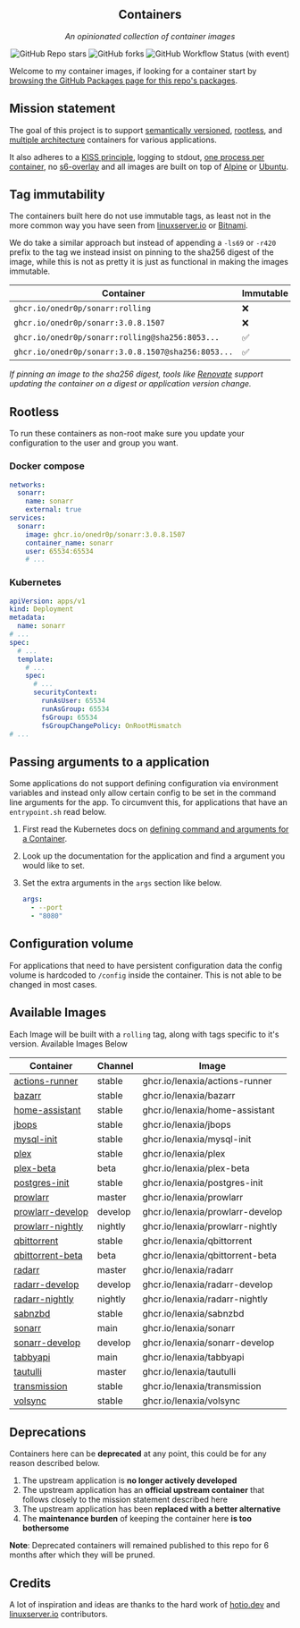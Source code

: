 <!---
NOTE: AUTO-GENERATED FILE
to edit this file, instead edit its template at: ./scripts/templates/README.md.j2
-->
<div align="center">


## Containers

_An opinionated collection of container images_

</div>

<div align="center">

![GitHub Repo stars](https://img.shields.io/github/stars/onedr0p/containers?style=for-the-badge)
![GitHub forks](https://img.shields.io/github/forks/onedr0p/containers?style=for-the-badge)
![GitHub Workflow Status (with event)](https://img.shields.io/github/actions/workflow/status/onedr0p/containers/release-scheduled.yaml?style=for-the-badge&label=Scheduled%20Release)

</div>

Welcome to my container images, if looking for a container start by [browsing the GitHub Packages page for this repo's packages](https://github.com/onedr0p?tab=packages&repo_name=containers).

## Mission statement

The goal of this project is to support [semantically versioned](https://semver.org/), [rootless](https://rootlesscontaine.rs/), and [multiple architecture](https://www.docker.com/blog/multi-arch-build-and-images-the-simple-way/) containers for various applications.

It also adheres to a [KISS principle](https://en.wikipedia.org/wiki/KISS_principle), logging to stdout, [one process per container](https://testdriven.io/tips/59de3279-4a2d-4556-9cd0-b444249ed31e/), no [s6-overlay](https://github.com/just-containers/s6-overlay) and all images are built on top of [Alpine](https://hub.docker.com/_/alpine) or [Ubuntu](https://hub.docker.com/_/ubuntu).

## Tag immutability

The containers built here do not use immutable tags, as least not in the more common way you have seen from [linuxserver.io](https://fleet.linuxserver.io/) or [Bitnami](https://bitnami.com/stacks/containers).

We do take a similar approach but instead of appending a `-ls69` or `-r420` prefix to the tag we instead insist on pinning to the sha256 digest of the image, while this is not as pretty it is just as functional in making the images immutable.

| Container                                          | Immutable |
|----------------------------------------------------|-----------|
| `ghcr.io/onedr0p/sonarr:rolling`                   | ❌         |
| `ghcr.io/onedr0p/sonarr:3.0.8.1507`                | ❌         |
| `ghcr.io/onedr0p/sonarr:rolling@sha256:8053...`    | ✅         |
| `ghcr.io/onedr0p/sonarr:3.0.8.1507@sha256:8053...` | ✅         |

_If pinning an image to the sha256 digest, tools like [Renovate](https://github.com/renovatebot/renovate) support updating the container on a digest or application version change._

## Rootless

To run these containers as non-root make sure you update your configuration to the user and group you want.

### Docker compose

```yaml
networks:
  sonarr:
    name: sonarr
    external: true
services:
  sonarr:
    image: ghcr.io/onedr0p/sonarr:3.0.8.1507
    container_name: sonarr
    user: 65534:65534
    # ...
```

### Kubernetes

```yaml
apiVersion: apps/v1
kind: Deployment
metadata:
  name: sonarr
# ...
spec:
  # ...
  template:
    # ...
    spec:
      # ...
      securityContext:
        runAsUser: 65534
        runAsGroup: 65534
        fsGroup: 65534
        fsGroupChangePolicy: OnRootMismatch
# ...
```

## Passing arguments to a application

Some applications do not support defining configuration via environment variables and instead only allow certain config to be set in the command line arguments for the app. To circumvent this, for applications that have an `entrypoint.sh` read below.

1. First read the Kubernetes docs on [defining command and arguments for a Container](https://kubernetes.io/docs/tasks/inject-data-application/define-command-argument-container/).
2. Look up the documentation for the application and find a argument you would like to set.
3. Set the extra arguments in the `args` section like below.

    ```yaml
    args:
      - --port
      - "8080"
    ```

## Configuration volume

For applications that need to have persistent configuration data the config volume is hardcoded to `/config` inside the container. This is not able to be changed in most cases.

## Available Images

Each Image will be built with a `rolling` tag, along with tags specific to it's version. Available Images Below

Container | Channel | Image
--- | --- | ---
[actions-runner](https://github.com/lenaxia/pkgs/container/actions-runner) | stable | ghcr.io/lenaxia/actions-runner
[bazarr](https://github.com/lenaxia/pkgs/container/bazarr) | stable | ghcr.io/lenaxia/bazarr
[home-assistant](https://github.com/lenaxia/pkgs/container/home-assistant) | stable | ghcr.io/lenaxia/home-assistant
[jbops](https://github.com/lenaxia/pkgs/container/jbops) | stable | ghcr.io/lenaxia/jbops
[mysql-init](https://github.com/lenaxia/pkgs/container/mysql-init) | stable | ghcr.io/lenaxia/mysql-init
[plex](https://github.com/lenaxia/pkgs/container/plex) | stable | ghcr.io/lenaxia/plex
[plex-beta](https://github.com/lenaxia/pkgs/container/plex-beta) | beta | ghcr.io/lenaxia/plex-beta
[postgres-init](https://github.com/lenaxia/pkgs/container/postgres-init) | stable | ghcr.io/lenaxia/postgres-init
[prowlarr](https://github.com/lenaxia/pkgs/container/prowlarr) | master | ghcr.io/lenaxia/prowlarr
[prowlarr-develop](https://github.com/lenaxia/pkgs/container/prowlarr-develop) | develop | ghcr.io/lenaxia/prowlarr-develop
[prowlarr-nightly](https://github.com/lenaxia/pkgs/container/prowlarr-nightly) | nightly | ghcr.io/lenaxia/prowlarr-nightly
[qbittorrent](https://github.com/lenaxia/pkgs/container/qbittorrent) | stable | ghcr.io/lenaxia/qbittorrent
[qbittorrent-beta](https://github.com/lenaxia/pkgs/container/qbittorrent-beta) | beta | ghcr.io/lenaxia/qbittorrent-beta
[radarr](https://github.com/lenaxia/pkgs/container/radarr) | master | ghcr.io/lenaxia/radarr
[radarr-develop](https://github.com/lenaxia/pkgs/container/radarr-develop) | develop | ghcr.io/lenaxia/radarr-develop
[radarr-nightly](https://github.com/lenaxia/pkgs/container/radarr-nightly) | nightly | ghcr.io/lenaxia/radarr-nightly
[sabnzbd](https://github.com/lenaxia/pkgs/container/sabnzbd) | stable | ghcr.io/lenaxia/sabnzbd
[sonarr](https://github.com/lenaxia/pkgs/container/sonarr) | main | ghcr.io/lenaxia/sonarr
[sonarr-develop](https://github.com/lenaxia/pkgs/container/sonarr-develop) | develop | ghcr.io/lenaxia/sonarr-develop
[tabbyapi](https://github.com/lenaxia/pkgs/container/tabbyapi) | main | ghcr.io/lenaxia/tabbyapi
[tautulli](https://github.com/lenaxia/pkgs/container/tautulli) | master | ghcr.io/lenaxia/tautulli
[transmission](https://github.com/lenaxia/pkgs/container/transmission) | stable | ghcr.io/lenaxia/transmission
[volsync](https://github.com/lenaxia/pkgs/container/volsync) | stable | ghcr.io/lenaxia/volsync


## Deprecations

Containers here can be **deprecated** at any point, this could be for any reason described below.

1. The upstream application is **no longer actively developed**
2. The upstream application has an **official upstream container** that follows closely to the mission statement described here
3. The upstream application has been **replaced with a better alternative**
4. The **maintenance burden** of keeping the container here **is too bothersome**

**Note**: Deprecated containers will remained published to this repo for 6 months after which they will be pruned.

## Credits

A lot of inspiration and ideas are thanks to the hard work of [hotio.dev](https://hotio.dev/) and [linuxserver.io](https://www.linuxserver.io/) contributors.